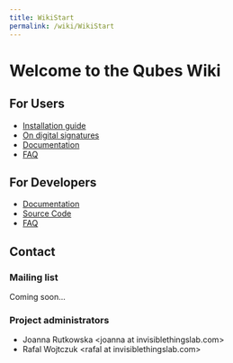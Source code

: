 ```yaml
---
title: WikiStart
permalink: /wiki/WikiStart
---
```


Welcome to the Qubes Wiki
=========================

For Users
---------

-   [Installation guide](/wiki/InstallationGuide)
-   [On digital signatures](/wiki/VerifyingSignatures)
-   [Documentation](/wiki/UserDoc)
-   [FAQ](/wiki/UserFaq)

For Developers
--------------

-   [Documentation](/wiki/SystemDoc)
-   [Source Code](/wiki/SourceCode)
-   [FAQ](/wiki/DevelFaq)

Contact
-------

### Mailing list

Coming soon...

### Project administrators

-   Joanna Rutkowska \<joanna at invisiblethingslab.com\>
-   Rafal Wojtczuk \<rafal at invisiblethingslab.com\>

